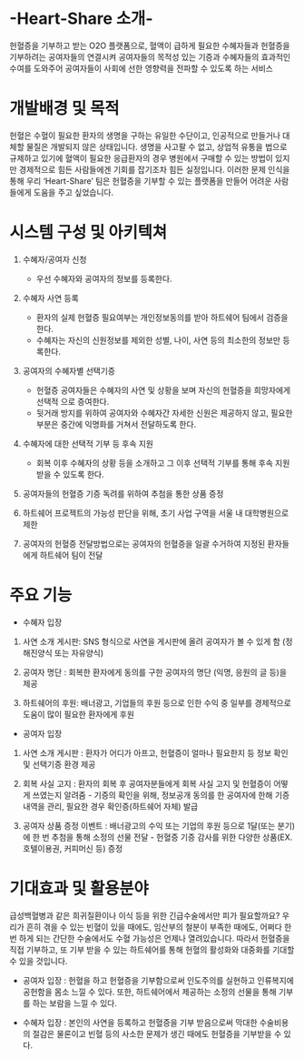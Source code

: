 # -Heart-Share 소개-
헌혈증을 기부하고 받는 O2O 플랫폼으로, 혈액이 급하게 필요한 수혜자들과 헌혈증을 기부하려는 공여자들의 연결시켜 공여자들의 목적성 있는 기증과 수혜자들의 효과적인 수여를 도와주어 공여자들이 사회에 선한 영향력을 전파할 수 있도록 하는 서비스

# 개발배경 및 목적
헌혈은 수혈이 필요한 환자의 생명을 구하는 유일한 수단이고, 인공적으로 만들거나 대체할 물질은 개발되지 않은 상태입니다. 생명을 사고팔 수 없고, 상업적 유통을 법으로 규제하고 있기에 혈액이 필요한 응급환자의 경우 병원에서 구매할 수 있는 방법이 있지만 경제적으로 힘든 사람들에겐 기회를 잡기조차 힘든 실정입니다. 이러한 문제 인식을 통해 우리 ‘Heart-Share’ 팀은 헌혈증을 기부할 수 있는 플랫폼을 만들어 어려운 사람들에게 도움을 주고 싶었습니다.

# 시스템 구성 및 아키텍쳐
1) 수혜자/공여자 신청
   - 우선 수혜자와 공여자의 정보를 등록한다.

2) 수혜자 사연 등록 
   - 환자의 실제 헌혈증 필요여부는 개인정보동의를 받아 하트쉐어 팀에서 검증을 한다. 
   - 수혜자는 자신의 신원정보를 제외한 성별, 나이, 사연 등의 최소한의 정보만 등록한다.

3) 공여자의 수혜자별 선택기증
   - 헌혈증 공여자들은 수혜자의 사연 및 상황을 보며 자신의 헌혈증을 희망자에게 선택적
     으로 증여한다.
   - 뒷거래 방지를 위하여 공여자와 수혜자간 자세한 신원은 제공하지 않고, 필요한 부분은 중간에 익명화를 거쳐서 전달하도록 한다.

4) 수혜자에 대한 선택적 기부 등 후속 지원
   - 회복 이후 수혜자의 상황 등을 소개하고 그 이후 선택적 기부를 통해 후속 지원받을 
     수 있도록 한다. 

5) 공여자들의 헌혈증 기증 독려를 위하여 추첨을 통한 상품 증정

6) 하트쉐어 프로젝트의 가능성 판단을 위해, 초기 사업 구역을 서울 내 대학병원으로 제한

7) 공여자의 헌혈증 전달방법으로는 공여자의 헌혈증을 일괄 수거하여 지정된 환자들에게 
   하트쉐어 팀이 전달
   
# 주요 기능
- 수혜자 입장
1) 사연 소개 게시판: SNS 형식으로 사연을 게시판에 올려 공여자가 볼 수 있게 함 (정해진양식 또는 자유양식)

2) 공여자 명단 : 회복한 환자에게 동의를 구한 공여자의 명단 (익명, 응원의 글 등)을 제공

3) 하트쉐어의 후원: 배너광고, 기업들의 후원 등으로 인한 수익 중 일부를 경제적으로 도움이 많이 필요한 환자에게 후원

- 공여자 입장
1) 사연 소개 게시판 : 환자가 어디가 아프고, 헌혈증이 얼마나 필요한지 등 정보 확인 및 선택기증 환경 제공

2) 회복 사실 고지 : 환자의 회복 후 공여자분들에게 회복 사실 고지 및 헌혈증이 어떻게 쓰였는지 알려줌
                  - 기증의 확인을 위해, 정보공개 동의를 한 공여자에 한해 기증 내역을 관리, 필요한 경우 확인증(하트쉐어 자체) 발급

3) 공여자 상품 증정 이벤트 : 배너광고의 수익 또는 기업의 후원 등으로 1달(또는 분기)에 한 번 추첨을 통해 소정의 선물 전달
                            - 헌혈증 기증 감사를 위한 다양한 상품(EX. 호텔이용권, 커피머신 등) 증정
# 기대효과 및 활용분야
급성백혈병과 같은 희귀질환이나 이식 등을 위한 긴급수술에서만 피가 필요할까요? 
우리가 흔히 겪을 수 있는 빈혈이 있을 때에도, 임산부의 철분이 부족한 때에도, 어쩌다 한번 하게 되는 간단한 수술에서도 수혈 가능성은 언제나 열려있습니다. 따라서 헌혈증을 직접 기부하고, 또 기부 받을 수 있는 하트쉐어를 통해 헌혈의 활성화와 대중화를 기대할 수 있을 것입니다.

   - 공여자 입장 : 헌혈을 하고 헌혈증을 기부함으로써 인도주의를 실현하고 인류복지에 공헌함을 몸소 느낄 수 있다. 또한, 하트쉐어에서 제공하는 소정의 선물을 통해 기부를 하는 보람을 느낄 수 있다.

   - 수혜자 입장 : 본인의 사연을 등록하고 헌혈증을 기부 받음으로써 막대한 수술비용의 절감은 물론이고 빈혈 등의 사소한 문제가 생긴 때에도 헌혈증을 기부받을 수 있다.
